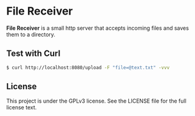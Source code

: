 # File Receiver

**File Receiver** is a small http server that accepts incoming files and saves them to a directory.

## Test with Curl

```bash
$ curl http://localhost:8080/upload -F "file=@text.txt" -vvv
```

## License

This project is under the GPLv3 license. See the LICENSE file for the full license text.